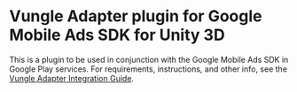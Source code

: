 # Vungle Adapter plugin for Google Mobile Ads SDK for Unity 3D

This is a plugin to be used in conjunction with the Google Mobile Ads SDK in
Google Play services. For requirements, instructions, and other info, see the
[Vungle Adapter Integration Guide](https://developers.google.com/admob/unity/mediation/vungle).
